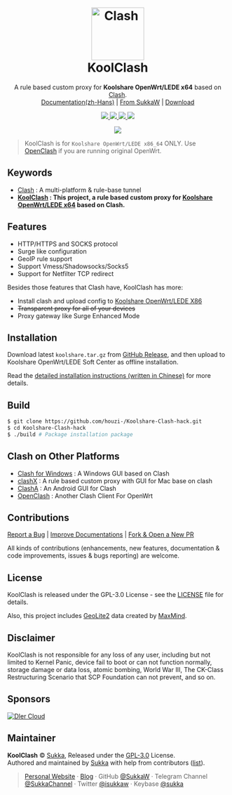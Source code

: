<h1 align="center">
    <img src="https://koolclash.js.org/img/koolclash.png" alt="Clash" width="120">
    <br>KoolClash
</h1>

<p align="center">
A rule based custom proxy for <strong>Koolshare OpenWrt/LEDE x64</strong> based on <a href="https://github.com/Dreamacro/clash" target="_blank">Clash</a>.
<br>
<a href="https://koolclash.js.org">Documentation(zh-Hans)</a> |
<a href="https://github.com/SukkaW/Koolshare-Clash.git">From SukkaW</a> |
<a href="https://github.com/houzi-/Koolshare-Clash-hack/releases">Download</a> 
</p>

<p align="center">
    <!--<a href="https://travis-ci.org/SukkaW/KoolShare-Clash">
        <img src="https://img.shields.io/travis/SukkaW/KoolShare-Clash.svg?style=flat-square" alt="Travis-CI">
    </a>-->
    <a href="https://github.com/SukkaW/Koolshare-Clash/releases" target="_blank">
        <img src="https://img.shields.io/github/release/SukkaW/Koolshare-Clash/all.svg?style=flat-square">
    </a>
    <a href="https://github.com/Dreamacro/clash" target="_blank">
        <img src="https://img.shields.io/github/release/Dreamacro/clash/all.svg?style=flat-square"/>
    </a>
    <a href="https://github.com/houzi-/Koolshare-Clash-hack/blob/master/LICENSE" target="_blank">
        <img src="https://img.shields.io/github/license/sukkaw/koolshare-clash.svg?style=flat-square"/>
    </a>
    <a href="https://github.com/houzi-/Koolshare-Clash-hack/releases" target="_blank">
        <img src="https://img.shields.io/github/downloads/houzi-/Koolshare-Clash-hack/total.svg?style=flat-square"/>
    </a>
</p>

<p align="center">
    <img src="https://i.loli.net/2019/04/16/5cb5e4b579a44.png">
</p>

> KoolClash is for `Koolshare OpenWrt/LEDE x86_64` ONLY. Use [OpenClash](https://github.com/vernesong/OpenClash/) if you are running original OpenWrt.

## Keywords

- [Clash](https://github.com/Dreamacro/clash) : A multi-platform & rule-base tunnel
- **[KoolClash](https://koolclash.js.org) : This project, a rule based custom proxy for [Koolshare OpenWrt/LEDE x64](http://koolshare.cn/forum-97-1.html) based on Clash.**

## Features

- HTTP/HTTPS and SOCKS protocol
- Surge like configuration
- GeoIP rule support
- Support Vmess/Shadowsocks/Socks5
- Support for Netfilter TCP redirect

Besides those features that Clash have, KoolClash has more:

- Install clash and upload config to [Koolshare OpenWrt/LEDE X86](https://firmware.koolshare.cn/LEDE_X64_fw867/)
- ~~Transparent proxy for all of your devices~~
- Proxy gateway like Surge Enhanced Mode 

## Installation

Download latest `koolshare.tar.gz` from [GitHub Release](https://github.com/SukkaW/Koolshare-Clash/releases), and then upload to Koolshare OpenWrt/LEDE Soft Center as offline installation.

Read the [detailed installation instructions (written in Chinese)](https://koolclash.js.org/#/install) for more details.

## Build

```bash
$ git clone https://github.com/houzi-/Koolshare-Clash-hack.git
$ cd Koolshare-Clash-hack
$ ./build # Package installation package
```

## Clash on Other Platforms

- [Clash for Windows](https://github.com/Fndroid/clash_for_windows_pkg) : A Windows GUI based on Clash
- [clashX](https://github.com/yichengchen/clashX) : A rule based custom proxy with GUI for Mac base on clash
- [ClashA](https://github.com/ccg2018/ClashA) : An Android GUI for Clash
- [OpenClash](https://github.com/vernesong/OpenClash) : Another Clash Client For OpenWrt

## Contributions

[Report a Bug](https://github.com/SukkaW/Koolshare-Clash/issues/new/choose) | [Improve Documentations](https://github.com/SukkaW/Koolshare-Clash/tree/master/docs) | [Fork & Open a New PR](https://github.com/SukkaW/Koolshare-Clash/fork)

All kinds of contributions (enhancements, new features, documentation & code improvements, issues & bugs reporting) are welcome.

## License

KoolClash is released under the GPL-3.0 License - see the [LICENSE](https://github.com/SukkaW/Koolshare-Clash/blob/master/LICENSE) file for details.

Also, this project includes [GeoLite2](https://dev.maxmind.com/geoip/geoip2/geolite2/) data created by [MaxMind](https://www.maxmind.com).

## Disclaimer

KoolClash is not responsible for any loss of any user, including but not limited to Kernel Panic, device fail to boot or can not function normally, storage damage or data loss, atomic bombing, World War III, The CK-Class Restructuring Scenario that SCP Foundation can not prevent, and so on.

## Sponsors

[![Dler Cloud](https://img.vim-cn.com/7e/dbc9122a41f7eadbab889a9037ef6232cbea51.png)](https://dlercloud.com)

## Maintainer

**KoolClash** © [Sukka](https://github.com/SukkaW), Released under the [GPL-3.0]([./LICENSE](https://github.com/SukkaW/Koolshare-Clash/blob/master/LICENSE)) License.<br>
Authored and maintained by [Sukka](https://github.com/SukkaW) with help from contributors ([list](https://github.com/SukkaW/Koolshare-Clash/contributors)).

> [Personal Website](https://skk.moe) · [Blog](https://blog.skk.moe) · GitHub [@SukkaW](https://github.com/SukkaW) · Telegram Channel [@SukkaChannel](https://t.me/SukkaChannel) · Twitter [@isukkaw](https://twitter.com/isukkaw) · Keybase [@sukka](https://keybase.io/sukka)
